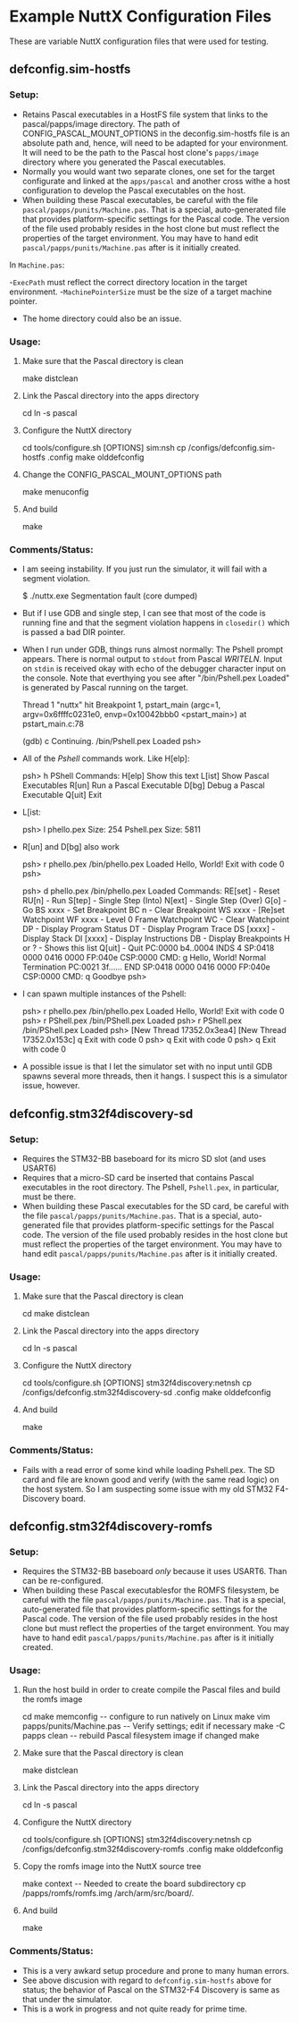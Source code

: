 # Example NuttX Configuration Files

These are variable NuttX configuration files that were used for testing.

## defconfig.sim-hostfs

### Setup:

- Retains Pascal executables in a HostFS file system that links to the pascal/papps/image directory.  The path of CONFIG_PASCAL_MOUNT_OPTIONS in the deconfig.sim-hostfs file is an absolute path and, hence, will need to be adapted for your environment.  It will need to be the path to the Pascal host clone's `papps/image` directory where you generated the Pascal executables.
- Normally you would want two separate clones, one set for the target configurate and linked at the `apps/pascal` and another cross withe a host configuration to develop the Pascal executables on the host.
- When building these Pascal executables, be careful with the file `pascal/papps/punits/Machine.pas`.  That is a special, auto-generated file that provides platform-specific settings for the Pascal code.  The version of the file used probably resides in the host clone but must reflect the properties of the target environment.  You may have to hand edit `pascal/papps/punits/Machine.pas` after is it initially created.

In `Machine.pas`:

-`ExecPath` must reflect the correct directory location in the target environment.
-`MachinePointerSize` must be the size of a target machine pointer.
- The home directory could also be an issue.

### Usage:

1. Make sure that the Pascal directory is clean

    make distclean

2. Link the Pascal directory into the apps directory

    cd <nuttx-apps-directory>
    ln -s <pascal-directory> pascal

3. Configure the NuttX directory

    cd <nuttx-directory>
    tools/configure.sh [OPTIONS] sim:nsh
    cp <pascal-directory>/configs/defconfig.sim-hostfs .config
    make olddefconfig

4. Change the CONFIG_PASCAL_MOUNT_OPTIONS path

    make menuconfig

5. And build

    make

### Comments/Status:

- I am seeing instability.  If you just run the simulator, it will fail with a segment violation.

    $ ./nuttx.exe
    Segmentation fault (core dumped)

- But if I use GDB and single step, I can see that most of the code is running fine and that the segment violation happens in `closedir()` which is passed a bad DIR pointer.
- When I run under GDB, things runs almost normally:  The Pshell prompt appears.  There is normal output to `stdout` from Pascal *WRITELN*.  Input on `stdin` is received okay with echo of the debugger character input on the console.  Note that everthying you see after "/bin/Pshell.pex Loaded" is generated by Pascal running on the target.

    Thread 1 "nuttx" hit Breakpoint 1, pstart_main (argc=1, argv=0x6ffffc0231e0, envp=0x10042bbb0 <pstart_main>)
        at pstart_main.c:78

    (gdb) c
    Continuing.
    /bin/Pshell.pex Loaded
    psh>

- All of the *Pshell* commands work.  Like H[elp]:

    psh> h
    PShell Commands:
      H[elp]
        Show this text
      L[ist]
        Show Pascal Executables
      R[un] <PexFileName>
        Run a Pascal Executable
      D[bg] <PexFileName>
        Debug a Pascal Executable
      Q[uit]
        Exit

- L[ist:

    psh> l
      phello.pex Size: 254
      Pshell.pex Size: 5811

- R[un] and D[bg] also work

    psh> r phello.pex
    /bin/phello.pex Loaded
    Hello, World!
    Exit with code 0
    psh> 

    psh> d phello.pex
    /bin/phello.pex Loaded
    Commands:
      RE[set]   - Reset
      RU[n]     - Run
      S[tep]    - Single Step (Into)
      N[ext]    - Single Step (Over)
      G[o]      - Go
      BS xxxx   - Set Breakpoint
      BC n      - Clear Breakpoint
      WS xxxx   - [Re]set Watchpoint
      WF xxxx   - Level 0 Frame Watchpoint
      WC        - Clear Watchpoint
      DP        - Display Program Status
      DT        - Display Program Trace
      DS [xxxx] - Display Stack
      DI [xxxx] - Display Instructions
      DB        - Display Breakpoints
      H or ?    - Shows this list
      Q[uit]    - Quit
    PC:0000  b4..0004          INDS  4
    SP:0418  0000
       0416  0000
    FP:040e CSP:0000
    CMD: g
    Hello, World!
    Normal Termination
    PC:0021  3f......          END
    SP:0418  0000
       0416  0000
    FP:040e CSP:0000
    CMD: q
    Goodbye
    psh>

- I can spawn multiple instances of the Pshell:

    psh> r phello.pex
    /bin/phello.pex Loaded
    Hello, World!
    Exit with code 0
    psh> r PShell.pex
    /bin/PShell.pex Loaded
    psh> r PShell.pex
    /bin/PShell.pex Loaded
    psh> [New Thread 17352.0x3ea4]
    [New Thread 17352.0x153c]
    q
    Exit with code 0
    psh> q
    Exit with code 0
    psh> q
    Exit with code 0

- A possible issue is that I let the simulator set with no input until GDB spawns several more threads, then it hangs.  I suspect this is a simulator issue, however.

## defconfig.stm32f4discovery-sd

### Setup:

- Requires the STM32-BB baseboard for its micro SD slot (and uses USART6)
- Requires that a micro-SD card be inserted that contains Pascal executables in the root directory.  The Pshell, `Pshell.pex`, in particular, must be there.
- When building these Pascal executables for the SD card, be careful with the file `pascal/papps/punits/Machine.pas`.  That is a special, auto-generated file that provides platform-specific settings for the Pascal code.  The version of the file used probably resides in the host clone but must reflect the properties of the target environment.  You may have to hand edit `pascal/papps/punits/Machine.pas` after is it initially created.

### Usage:

1. Make sure that the Pascal directory is clean

    cd <pascal-directory>
    make distclean

2. Link the Pascal directory into the apps directory

    cd <nuttx-apps-directory>
    ln -s <pascal-directory> pascal

3. Configure the NuttX directory

    cd <nuttx-directory>
    tools/configure.sh [OPTIONS] stm32f4discovery:netnsh
    cp <pascal-directory>/configs/defconfig.stm32f4discovery-sd .config
    make olddefconfig

4. And build

    make

### Comments/Status:

- Fails with a read error of some kind while loading Pshell.pex.  The SD card and file are known good and verify (with the same read logic) on the host system.  So I am suspecting some issue with my old STM32 F4-Discovery board.

## defconfig.stm32f4discovery-romfs

### Setup:

- Requires the STM32-BB baseboard *only* because it uses USART6.  Than can be re-configured.
- When building these Pascal executablesfor the ROMFS filesystem, be careful with the file `pascal/papps/punits/Machine.pas`.  That is a special, auto-generated file that provides platform-specific settings for the Pascal code.  The version of the file used probably resides in the host clone but must reflect the properties of the target environment.  You may have to hand edit `pascal/papps/punits/Machine.pas` after is it initially created.

### Usage:

1. Run the host build in order to create compile the Pascal files and build the romfs image

    cd <pascal-directory>
    make memconfig -- configure to run natively on Linux
    make
    vim papps/punits/Machine.pas -- Verify settings; edit if necessary
    make -C papps clean -- rebuild Pascal filesystem image if changed
    make

2. Make sure that the Pascal directory is clean

    make distclean

3. Link the Pascal directory into the apps directory

    cd <nuttx-apps-directory>
    ln -s <pascal-directory> pascal

4. Configure the NuttX directory

    cd <nuttx-directory>
    tools/configure.sh [OPTIONS] stm32f4discovery:netnsh
    cp <pascal-directory>/configs/defconfig.stm32f4discovery-romfs .config
    make olddefconfig

5. Copy the romfs image into the NuttX source tree

    make context -- Needed to create the board subdirectory
    cp <pascal-directory>/papps/romfs/romfs.img <nuttx-directory>/arch/arm/src/board/.

6. And build

    make

### Comments/Status:

- This is a very awkard setup procedure and prone to many human errors.
- See above discusion with regard to `defconfig.sim-hostfs` above for status; the behavior of Pascal on the STM32-F4 Discovery is same as that under the simulator.
- This is a work in progress and not quite ready for prime time.
